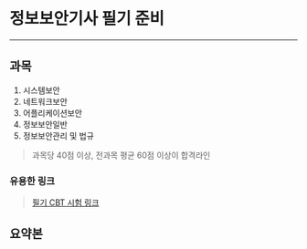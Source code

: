 # 정보보안기사 필기 준비
***

## 과목

1. 시스템보안 
2. 네트워크보안 
3. 어플리케이션보안 
4. 정보보안일반 
5. 정보보안관리 및 법규

> 과목당 40점 이상, 전과목 평균 60점 이상이 합격라인

### 유용한 링크 
> [필기 CBT 시험 링크](https://www.kinz.kr/exam/258527)

## 요약본



